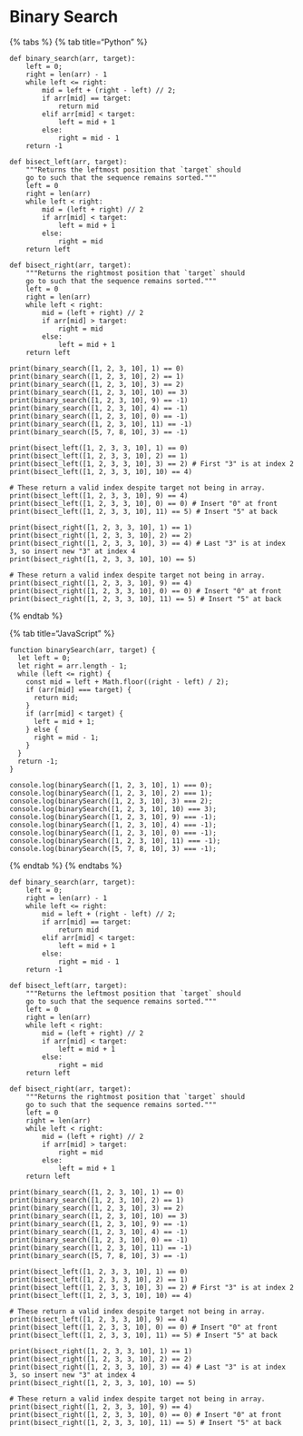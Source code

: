 Binary Search
=============

{% tabs %} {% tab title=“Python” %}

    def binary_search(arr, target):
        left = 0;
        right = len(arr) - 1
        while left <= right:
            mid = left + (right - left) // 2;
            if arr[mid] == target:
                return mid
            elif arr[mid] < target:
                left = mid + 1
            else:
                right = mid - 1
        return -1

    def bisect_left(arr, target):
        """Returns the leftmost position that `target` should
        go to such that the sequence remains sorted."""
        left = 0
        right = len(arr)
        while left < right:
            mid = (left + right) // 2
            if arr[mid] < target:
                left = mid + 1
            else:
                right = mid
        return left

    def bisect_right(arr, target):
        """Returns the rightmost position that `target` should
        go to such that the sequence remains sorted."""
        left = 0
        right = len(arr)
        while left < right:
            mid = (left + right) // 2
            if arr[mid] > target:
                right = mid
            else:
                left = mid + 1
        return left

    print(binary_search([1, 2, 3, 10], 1) == 0)
    print(binary_search([1, 2, 3, 10], 2) == 1)
    print(binary_search([1, 2, 3, 10], 3) == 2)
    print(binary_search([1, 2, 3, 10], 10) == 3)
    print(binary_search([1, 2, 3, 10], 9) == -1)
    print(binary_search([1, 2, 3, 10], 4) == -1)
    print(binary_search([1, 2, 3, 10], 0) == -1)
    print(binary_search([1, 2, 3, 10], 11) == -1)
    print(binary_search([5, 7, 8, 10], 3) == -1)

    print(bisect_left([1, 2, 3, 3, 10], 1) == 0)
    print(bisect_left([1, 2, 3, 3, 10], 2) == 1)
    print(bisect_left([1, 2, 3, 3, 10], 3) == 2) # First "3" is at index 2
    print(bisect_left([1, 2, 3, 3, 10], 10) == 4)

    # These return a valid index despite target not being in array.
    print(bisect_left([1, 2, 3, 3, 10], 9) == 4)
    print(bisect_left([1, 2, 3, 3, 10], 0) == 0) # Insert "0" at front
    print(bisect_left([1, 2, 3, 3, 10], 11) == 5) # Insert "5" at back

    print(bisect_right([1, 2, 3, 3, 10], 1) == 1)
    print(bisect_right([1, 2, 3, 3, 10], 2) == 2)
    print(bisect_right([1, 2, 3, 3, 10], 3) == 4) # Last "3" is at index 3, so insert new "3" at index 4
    print(bisect_right([1, 2, 3, 3, 10], 10) == 5)

    # These return a valid index despite target not being in array.
    print(bisect_right([1, 2, 3, 3, 10], 9) == 4)
    print(bisect_right([1, 2, 3, 3, 10], 0) == 0) # Insert "0" at front
    print(bisect_right([1, 2, 3, 3, 10], 11) == 5) # Insert "5" at back

{% endtab %}

{% tab title=“JavaScript” %}

    function binarySearch(arr, target) {
      let left = 0;
      let right = arr.length - 1;
      while (left <= right) {
        const mid = left + Math.floor((right - left) / 2);
        if (arr[mid] === target) {
          return mid;
        }
        if (arr[mid] < target) {
          left = mid + 1;
        } else {
          right = mid - 1;
        }
      }
      return -1;
    }

    console.log(binarySearch([1, 2, 3, 10], 1) === 0);
    console.log(binarySearch([1, 2, 3, 10], 2) === 1);
    console.log(binarySearch([1, 2, 3, 10], 3) === 2);
    console.log(binarySearch([1, 2, 3, 10], 10) === 3);
    console.log(binarySearch([1, 2, 3, 10], 9) === -1);
    console.log(binarySearch([1, 2, 3, 10], 4) === -1);
    console.log(binarySearch([1, 2, 3, 10], 0) === -1);
    console.log(binarySearch([1, 2, 3, 10], 11) === -1);
    console.log(binarySearch([5, 7, 8, 10], 3) === -1);

{% endtab %} {% endtabs %}

    def binary_search(arr, target):
        left = 0;
        right = len(arr) - 1
        while left <= right:
            mid = left + (right - left) // 2;
            if arr[mid] == target:
                return mid
            elif arr[mid] < target:
                left = mid + 1
            else:
                right = mid - 1
        return -1

    def bisect_left(arr, target):
        """Returns the leftmost position that `target` should
        go to such that the sequence remains sorted."""
        left = 0
        right = len(arr)
        while left < right:
            mid = (left + right) // 2
            if arr[mid] < target:
                left = mid + 1
            else:
                right = mid
        return left

    def bisect_right(arr, target):
        """Returns the rightmost position that `target` should
        go to such that the sequence remains sorted."""
        left = 0
        right = len(arr)
        while left < right:
            mid = (left + right) // 2
            if arr[mid] > target:
                right = mid
            else:
                left = mid + 1
        return left

    print(binary_search([1, 2, 3, 10], 1) == 0)
    print(binary_search([1, 2, 3, 10], 2) == 1)
    print(binary_search([1, 2, 3, 10], 3) == 2)
    print(binary_search([1, 2, 3, 10], 10) == 3)
    print(binary_search([1, 2, 3, 10], 9) == -1)
    print(binary_search([1, 2, 3, 10], 4) == -1)
    print(binary_search([1, 2, 3, 10], 0) == -1)
    print(binary_search([1, 2, 3, 10], 11) == -1)
    print(binary_search([5, 7, 8, 10], 3) == -1)

    print(bisect_left([1, 2, 3, 3, 10], 1) == 0)
    print(bisect_left([1, 2, 3, 3, 10], 2) == 1)
    print(bisect_left([1, 2, 3, 3, 10], 3) == 2) # First "3" is at index 2
    print(bisect_left([1, 2, 3, 3, 10], 10) == 4)

    # These return a valid index despite target not being in array.
    print(bisect_left([1, 2, 3, 3, 10], 9) == 4)
    print(bisect_left([1, 2, 3, 3, 10], 0) == 0) # Insert "0" at front
    print(bisect_left([1, 2, 3, 3, 10], 11) == 5) # Insert "5" at back

    print(bisect_right([1, 2, 3, 3, 10], 1) == 1)
    print(bisect_right([1, 2, 3, 3, 10], 2) == 2)
    print(bisect_right([1, 2, 3, 3, 10], 3) == 4) # Last "3" is at index 3, so insert new "3" at index 4
    print(bisect_right([1, 2, 3, 3, 10], 10) == 5)

    # These return a valid index despite target not being in array.
    print(bisect_right([1, 2, 3, 3, 10], 9) == 4)
    print(bisect_right([1, 2, 3, 3, 10], 0) == 0) # Insert "0" at front
    print(bisect_right([1, 2, 3, 3, 10], 11) == 5) # Insert "5" at back
